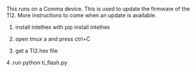 This runs on a Comma device. This is used to update the firmware of the TI2. More instructions to come when an update is available.

1. install intelhex with pip install intelhex

2. open tmux a and press ctrl+C

3. get a TI2.hex file

4 .run python ti_flash.py
